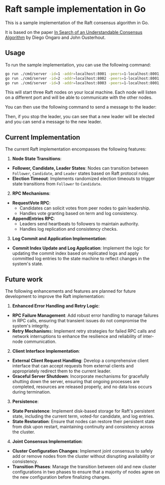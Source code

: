 # Raft sample implementation in Go

This is a sample implementation of the Raft consensus algorithm in Go.

It is based on the paper [In Search of an Understandable Consensus Algorithm](https://raft.github.io/raft.pdf) by Diego
Ongaro and John Ousterhout.

## Usage

To run the sample implementation, you can use the following command:

```bash
go run ./cmd/server -id=1 -addr=localhost:8001 -peers=1-localhost:8001,2-localhost:8002,3-localhost:8003
go run ./cmd/server -id=2 -addr=localhost:8002 -peers=1-localhost:8001,2-localhost:8002,3-localhost:8003
go run ./cmd/server -id=3 -addr=localhost:8003 -peers=1-localhost:8001,2-localhost:8002,3-localhost:8003
```

This will start three Raft nodes on your local machine. Each node will listen on a different port and will be able to
communicate with the other nodes.

You can then use the following command to send a message to the leader:

Then, if you stop the leader, you can see that a new leader will be elected and you can send a message to the new
leader.

## Current Implementation

The current Raft implementation encompasses the following features:

1. **Node State Transitions**:

- **Follower, Candidate, Leader States**: Nodes can transition between `Follower`, `Candidate`, and `Leader` states
  based on Raft protocol rules.
- **Election Timeout**: Implements randomized election timeouts to trigger state transitions from `Follower` to
  `Candidate`.

2. **RPC Mechanisms**:

- **RequestVote RPC**:
  - Candidates can solicit votes from peer nodes to gain leadership.
  - Handles vote granting based on term and log consistency.
- **AppendEntries RPC**:
  - Leaders send heartbeats to followers to maintain authority.
  - Handles log replication and consistency checks.

3. **Log Commit and Application Implementation**:

- **Commit Index Update and Log Application**: Implement the logic for updating the commit index based on replicated
  logs and apply committed log entries to the state machine to reflect changes in the system's state.

## Future work

The following enhancements and features are planned for future development to improve the Raft implementation:

1. **Enhanced Error Handling and Retry Logic**:

- **RPC Failure Management**: Add robust error handling to manage failures in RPC calls, ensuring that transient issues
  do not compromise the system's integrity.
- **Retry Mechanism**s: Implement retry strategies for failed RPC calls and network interruptions to enhance the
  resilience and reliability of inter-node communication.

2. **Client Interface Implementation**:

- **External Client Request Handling**: Develop a comprehensive client interface that can accept requests from external
  clients and appropriately redirect them to the current leader.
- **Graceful Server Shutdown**: Incorporate mechanisms for gracefully shutting down the server, ensuring that ongoing
  processes are completed, resources are released properly, and no data loss occurs during termination.

3. **Persistence**:

- **State Persistence**: Implement disk-based storage for Raft's persistent state, including the current term, voted-for
  candidate, and log entries.
- **State Restoration**: Ensure that nodes can restore their persistent state from disk upon restart, maintaining
  continuity and consistency across the cluster.

4. **Joint Consensus Implementation**:

- **Cluster Configuration Changes**: Implement joint consensus to safely add or remove nodes from the cluster without
  disrupting availability or consistency.
- **Transition Phases**: Manage the transition between old and new cluster configurations in two phases to ensure that a
  majority of nodes agree on the new configuration before finalizing changes.
